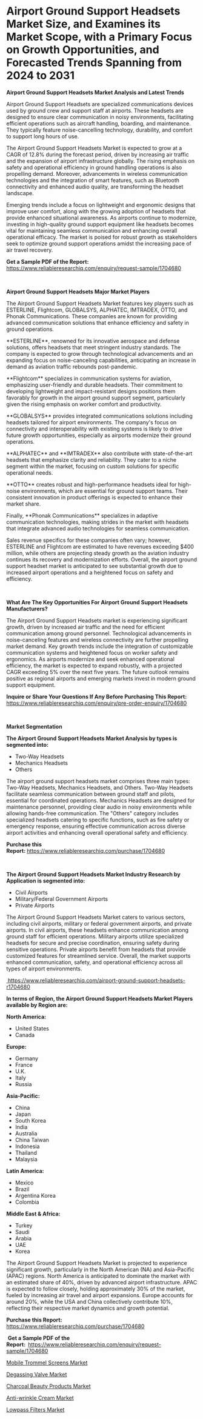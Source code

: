 <p><h1>Airport Ground Support Headsets Market Size, and Examines its Market Scope, with a Primary Focus on Growth Opportunities, and Forecasted Trends Spanning from 2024 to 2031</h1></p><p><strong>Airport Ground Support Headsets Market Analysis and Latest Trends</strong></p>
<p><p>Airport Ground Support Headsets are specialized communications devices used by ground crew and support staff at airports. These headsets are designed to ensure clear communication in noisy environments, facilitating efficient operations such as aircraft handling, boarding, and maintenance. They typically feature noise-cancelling technology, durability, and comfort to support long hours of use.</p><p>The Airport Ground Support Headsets Market is expected to grow at a CAGR of 12.8% during the forecast period, driven by increasing air traffic and the expansion of airport infrastructure globally. The rising emphasis on safety and operational efficiency in ground handling operations is also propelling demand. Moreover, advancements in wireless communication technologies and the integration of smart features, such as Bluetooth connectivity and enhanced audio quality, are transforming the headset landscape.</p><p>Emerging trends include a focus on lightweight and ergonomic designs that improve user comfort, along with the growing adoption of headsets that provide enhanced situational awareness. As airports continue to modernize, investing in high-quality ground support equipment like headsets becomes vital for maintaining seamless communication and enhancing overall operational efficacy. The market is poised for robust growth as stakeholders seek to optimize ground support operations amidst the increasing pace of air travel recovery.</p></p>
<p><strong>Get a Sample PDF of the Report:&nbsp;</strong> <a href="https://www.reliableresearchiq.com/enquiry/request-sample/1704680?utm_campaign=104&utm_medium=2&utm_source=Github&utm_content=ia&utm_term=21102024&utm_id=airport-ground-support-headsets">https://www.reliableresearchiq.com/enquiry/request-sample/1704680</a></p>
<p>&nbsp;</p>
<p><strong>Airport Ground Support Headsets Major Market Players</strong></p>
<p><p>The Airport Ground Support Headsets Market features key players such as ESTERLINE, Flightcom, GLOBALSYS, ALPHATEC, IMTRADEX, OTTO, and Phonak Communications. These companies are known for providing advanced communication solutions that enhance efficiency and safety in ground operations.</p><p>**ESTERLINE**, renowned for its innovative aerospace and defense solutions, offers headsets that meet stringent industry standards. The company is expected to grow through technological advancements and an expanding focus on noise-canceling capabilities, anticipating an increase in demand as aviation traffic rebounds post-pandemic.</p><p>**Flightcom** specializes in communication systems for aviation, emphasizing user-friendly and durable headsets. Their commitment to developing lightweight and impact-resistant designs positions them favorably for growth in the airport ground support segment, particularly given the rising emphasis on worker comfort and productivity.</p><p>**GLOBALSYS** provides integrated communications solutions including headsets tailored for airport environments. The company's focus on connectivity and interoperability with existing systems is likely to drive future growth opportunities, especially as airports modernize their ground operations.</p><p>**ALPHATEC** and **IMTRADEX** also contribute with state-of-the-art headsets that emphasize clarity and reliability. They cater to a niche segment within the market, focusing on custom solutions for specific operational needs.</p><p>**OTTO** creates robust and high-performance headsets ideal for high-noise environments, which are essential for ground support teams. Their consistent innovation in product offerings is expected to enhance their market share.</p><p>Finally, **Phonak Communications** specializes in adaptive communication technologies, making strides in the market with headsets that integrate advanced audio technologies for seamless communication.</p><p>Sales revenue specifics for these companies often vary; however, ESTERLINE and Flightcom are estimated to have revenues exceeding $400 million, while others are projecting steady growth as the aviation industry continues its recovery and modernization efforts. Overall, the airport ground support headset market is anticipated to see substantial growth due to increased airport operations and a heightened focus on safety and efficiency.</p></p>
<p>&nbsp;</p>
<p><strong>What Are The Key Opportunities For Airport Ground Support Headsets Manufacturers?</strong></p>
<p><p>The Airport Ground Support Headsets market is experiencing significant growth, driven by increased air traffic and the need for efficient communication among ground personnel. Technological advancements in noise-canceling features and wireless connectivity are further propelling market demand. Key growth trends include the integration of customizable communication systems and heightened focus on worker safety and ergonomics. As airports modernize and seek enhanced operational efficiency, the market is expected to expand robustly, with a projected CAGR exceeding 5% over the next five years. The future outlook remains positive as regional airports and emerging markets invest in modern ground support equipment.</p></p>
<p><strong>Inquire or Share Your Questions If Any Before Purchasing This Report:</strong> <a href="https://www.reliableresearchiq.com/enquiry/pre-order-enquiry/1704680?utm_campaign=104&utm_medium=2&utm_source=Github&utm_content=ia&utm_term=21102024&utm_id=airport-ground-support-headsets">https://www.reliableresearchiq.com/enquiry/pre-order-enquiry/1704680</a></p>
<p>&nbsp;</p>
<p><strong>Market Segmentation</strong></p>
<p><strong>The Airport Ground Support Headsets Market Analysis by types is segmented into:</strong></p>
<p><ul><li>Two-Way Headsets</li><li>Mechanics Headsets</li><li>Others</li></ul></p>
<p><p>The airport ground support headsets market comprises three main types: Two-Way Headsets, Mechanics Headsets, and Others. Two-Way Headsets facilitate seamless communication between ground staff and pilots, essential for coordinated operations. Mechanics Headsets are designed for maintenance personnel, providing clear audio in noisy environments while allowing hands-free communication. The "Others" category includes specialized headsets catering to specific functions, such as fire safety or emergency response, ensuring effective communication across diverse airport activities and enhancing overall operational safety and efficiency.</p></p>
<p><strong>Purchase this Report:&nbsp;</strong><a href="https://www.reliableresearchiq.com/purchase/1704680?utm_campaign=104&utm_medium=2&utm_source=Github&utm_content=ia&utm_term=21102024&utm_id=airport-ground-support-headsets">https://www.reliableresearchiq.com/purchase/1704680</a></p>
<p>&nbsp;</p>
<p><strong>The Airport Ground Support Headsets Market Industry Research by Application is segmented into:</strong></p>
<p><ul><li>Civil Airports</li><li>Military/Federal Government Airports</li><li>Private Airports</li></ul></p>
<p><p>The Airport Ground Support Headsets Market caters to various sectors, including civil airports, military or federal government airports, and private airports. In civil airports, these headsets enhance communication among ground staff for efficient operations. Military airports utilize specialized headsets for secure and precise coordination, ensuring safety during sensitive operations. Private airports benefit from headsets that provide customized features for streamlined service. Overall, the market supports enhanced communication, safety, and operational efficiency across all types of airport environments.</p></p>
<p><a href="https://www.reliableresearchiq.com/airport-ground-support-headsets-r1704680?utm_campaign=104&utm_medium=2&utm_source=Github&utm_content=ia&utm_term=21102024&utm_id=airport-ground-support-headsets">&nbsp;https://www.reliableresearchiq.com/airport-ground-support-headsets-r1704680</a></p>
<p><strong>In terms of Region, the Airport Ground Support Headsets Market Players available by Region are:</strong></p>
<p>
    <p> <strong> North America: </strong>
        <ul>
            <li>United States</li>
            <li>Canada</li>
        </ul>
        </p> 
    <p> <strong> Europe: </strong>
        <ul>
            <li>Germany</li>
            <li>France</li>
            <li>U.K.</li>
            <li>Italy</li>
            <li>Russia</li>
        </ul>
        </p> 
    <p> <strong> Asia-Pacific: </strong>
        <ul>
            <li>China</li>
            <li>Japan</li>
            <li>South Korea</li>
            <li>India</li>
            <li>Australia</li>
            <li>China Taiwan</li>
            <li>Indonesia</li>
            <li>Thailand</li>
            <li>Malaysia</li>
        </ul>
        </p> 
    <p> <strong> Latin America: </strong>
        <ul>
            <li>Mexico</li>
            <li>Brazil</li>
            <li>Argentina Korea</li>
            <li>Colombia</li>
        </ul>
        </p> 
    <p> <strong> Middle East & Africa: </strong>
        <ul>
            <li>Turkey</li>
            <li>Saudi</li>
            <li>Arabia</li>
            <li>UAE</li>
            <li>Korea</li>
        </ul>
    </p>
    </p>
<p><p>The Airport Ground Support Headsets Market is projected to experience significant growth, particularly in the North American (NA) and Asia-Pacific (APAC) regions. North America is anticipated to dominate the market with an estimated share of 40%, driven by advanced airport infrastructure. APAC is expected to follow closely, holding approximately 30% of the market, fueled by increasing air travel and airport expansions. Europe accounts for around 20%, while the USA and China collectively contribute 10%, reflecting their respective market dynamics and growth potential.</p></p>
<p><strong>Purchase this Report: </strong><a href="https://www.reliableresearchiq.com/purchase/1704680?utm_campaign=104&utm_medium=2&utm_source=Github&utm_content=ia&utm_term=21102024&utm_id=airport-ground-support-headsets">https://www.reliableresearchiq.com/purchase/1704680</a></p>
<p>&nbsp;<strong>Get a Sample PDF of the Report:&nbsp;&nbsp;</strong><a href="https://www.reliableresearchiq.com/enquiry/request-sample/1704680?utm_campaign=104&utm_medium=2&utm_source=Github&utm_content=ia&utm_term=21102024&utm_id=airport-ground-support-headsets">https://www.reliableresearchiq.com/enquiry/request-sample/1704680</a></p>
<p><strong></strong></p>
<p><p><a href="https://www.linkedin.com/pulse/mobile-trommel-screens-market-global-insights-regional-a3sof?utm_campaign=104&utm_medium=2&utm_source=Github&utm_content=ia&utm_term=21102024&utm_id=airport-ground-support-headsets">Mobile Trommel Screens Market</a></p><p><a href="https://issuu.com/reportprime-2/docs/degassing-valve-market-size-2030.pp_9f308e67ee2e2e?utm_campaign=104&utm_medium=2&utm_source=Github&utm_content=ia&utm_term=21102024&utm_id=airport-ground-support-headsets">Degassing Valve Market</a></p><p><a href="https://github.com/rozh43oreder/Market-Research-Report-List-1/blob/main/charcoal-beauty-products-market.md?utm_campaign=104&utm_medium=2&utm_source=Github&utm_content=ia&utm_term=21102024&utm_id=airport-ground-support-headsets">Charcoal Beauty Products Market</a></p><p><a href="https://github.com/halkoitweden3/Market-Research-Report-List-1/blob/main/anti-wrinkle-cream-market.md?utm_campaign=104&utm_medium=2&utm_source=Github&utm_content=ia&utm_term=21102024&utm_id=airport-ground-support-headsets">Anti-wrinkle Cream Market</a></p><p><a href="https://www.linkedin.com/pulse/lowpass-filters-market-research-report-2024-2031-petal-research-lkqxf?utm_campaign=104&utm_medium=2&utm_source=Github&utm_content=ia&utm_term=21102024&utm_id=airport-ground-support-headsets">Lowpass Filters Market</a></p></p>
